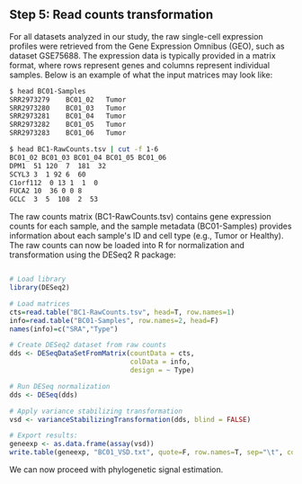 ## Step 5: Read counts transformation

For all datasets analyzed in our study, the raw single-cell expression profiles were retrieved from the Gene Expression Omnibus (GEO), such as dataset GSE75688. The expression data is typically provided in a matrix format, where rows represent genes and columns represent individual samples. Below is an example of what the input matrices may look like:

```bash
$ head BC01-Samples
SRR2973279    BC01_02	Tumor
SRR2973280    BC01_03	Tumor
SRR2973281    BC01_04	Tumor
SRR2973282    BC01_05	Tumor
SRR2973283    BC01_06	Tumor

$ head BC1-RawCounts.tsv | cut -f 1-6 
BC01_02 BC01_03 BC01_04 BC01_05 BC01_06
DPM1  51 120  7  181  32
SCYL3 3  1 92 6  60
C1orf112  0 13 1  1  0
FUCA2 10  36 0 0 8
GCLC  3  5  108  2  53
```

The raw counts matrix (BC1-RawCounts.tsv) contains gene expression counts for each sample, and the sample metadata (BC01-Samples) provides information about each sample's ID and cell type (e.g., Tumor or Healthy). The raw counts can now be loaded into R for normalization and transformation using the DESeq2 R package:

```r

# Load library
library(DESeq2)

# Load matrices
cts=read.table("BC1-RawCounts.tsv", head=T, row.names=1)
info=read.table("BC01-Samples", row.names=2, head=F)
names(info)=c("SRA","Type")

# Create DESeq2 dataset from raw counts
dds <- DESeqDataSetFromMatrix(countData = cts, 
                              colData = info, 
                              design = ~ Type)

# Run DESeq normalization
dds <- DESeq(dds)

# Apply variance stabilizing transformation
vsd <- varianceStabilizingTransformation(dds, blind = FALSE)

# Export results:
geneexp <- as.data.frame(assay(vsd))
write.table(geneexp, "BC01_VSD.txt", quote=F, row.names=T, sep="\t", col.names=T)
```

We can now proceed with phylogenetic signal estimation.
